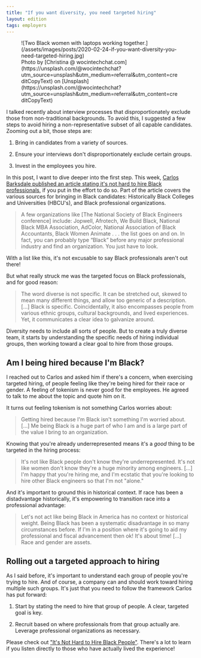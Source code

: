 ```yaml
---
title: "If you want diversity, you need targeted hiring"
layout: edition
tags: employers
---
```


<figure id="cover-img" markdown="1">
![Two Black women with laptops working together.](/assets/images/posts/2020-02-24-if-you-want-diversity-you-need-targeted-hiring.jpg)
<figcaption markdown="1">Photo by [Christina @ wocintechchat.com](https://unsplash.com/@wocintechchat?utm_source=unsplash&amp;utm_medium=referral&amp;utm_content=creditCopyText) on [Unsplash](https://unsplash.com/@wocintechchat?utm_source=unsplash&utm_medium=referral&utm_content=creditCopyText)
</figcaption>
</figure>

I talked recently about interview processes that disproportionately exclude those from non-traditional backgrounds. To avoid this, I suggested a few steps to avoid hiring a non-representative subset of all capable candidates. Zooming out a bit, those steps are:

1. Bring in candidates from a variety of sources.

1. Ensure your interviews don't disproportionately exclude certain groups.

1. Invest in the employees you hire.

In this post, I want to dive deeper into the first step. This week, [Carlos Barksdale published an article stating it's not hard to hire Black professionals](https://www.linkedin.com/pulse/its-hard-hire-black-people-carlos-barksdale/), if you put in the effort to do so. Part of the article covers the various sources for bringing in Black candidates: Historically Black Colleges and Universities (HBCU's), and Black professional organizations.

> A few organizations like [The National Society of Black Engineers conference] include: Jopwell, Afrotech, We Build Black, National Black MBA Association, AdColor, National Association of Black Accountants, Black Women Animate . . . the list goes on and on. In fact, you can probably type “Black” before any major professional industry and find an organization. You just have to look.

With a list like this, it's not excusable to say Black professionals aren't out there!

But what really struck me was the targeted focus on Black professionals, and for good reason:

> The word diverse is not specific. It can be stretched out, skewed to mean many different things, and allow too generic of a description. [...] Black is specific. Coincidentally, it also encompasses people from various ethnic groups, cultural backgrounds, and lived experiences. Yet, it communicates a clear idea to galvanize around.

Diversity needs to include all sorts of people. But to create a truly diverse team, it starts by understanding the specific needs of hiring individual groups, then working toward a clear goal to hire from those groups.

## Am I being hired because I'm Black?

I reached out to Carlos and asked him if there's a concern, when exercising targeted hiring, of people feeling like they're being hired for their race or gender. A feeling of tokenism is never good for the employees. He agreed to talk to me about the topic and quote him on it.

It turns out feeling tokenism is not something Carlos worries about:

> Getting hired because I'm Black isn't something I'm worried about. [...] Me being Black is a huge part of who I am and is a large part of the value I bring to an organization.

Knowing that you're already underrepresented means it's a _good_ thing to be targeted in the hiring process:

> It's not like Black people don't know they're underrepresented. It's not like women don't know they're a huge minority among engineers. [...] I'm happy that you're hiring me, and I'm ecstatic that you're looking to hire other Black engineers so that I'm not "alone."

And it's important to ground this in historical context. If race has been a distadvantage historically, it's empowering to transition race into a professional advantage:

> Let's not act like being Black in America has no context or historical weight. Being Black has been a systematic disadvantage in so many circumstances before. If I'm in a position where it's going to aid my professional and fiscal advancement then ok! It's about time! [...] Race and gender are assets.

## Rolling out a targeted approach to hiring

As I said before, it's important to understand each group of people you're trying to hire. And of course, a company can and should work toward hiring multiple such groups. It's just that you need to follow the framework Carlos has put forward:

1. Start by stating the need to hire that group of people. A clear, targeted goal is key.

1. Recruit based on where professionals from that group actually are. Leverage professional organizations as necessary.

Please check out ["It's Not Hard to Hire Black People"](https://www.linkedin.com/pulse/its-hard-hire-black-people-carlos-barksdale/). There's a lot to learn if you listen directly to those who have actually lived the experience!
